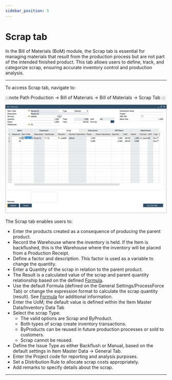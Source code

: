 ```yaml
---
sidebar_position: 5
---
```


# Scrap tab

In the Bill of Materials (BoM) module, the Scrap tab is essential for managing materials that result from the production process but are not part of the intended finished product. This tab allows users to define, track, and categorize scrap, ensuring accurate inventory control and production analysis.

---

To access Scrap tab, navigate to:

:::note Path
    Production → Bill of Materials → Bill of Materials → Scrap Tab
:::

![Scrap Tab](./media/bom-scrap/bill-of-materials-scrap.webp)

The Scrap tab enables users to:

- Enter the products created as a consequence of producing the parent product.
- Record the Warehouse where the inventory is held. If the Item is backflushed, this is the Warehouse where the inventory will be placed from a Production Receipt.
- Define a factor and description. This factor is used as a variable to change the quantity.
- Enter a Quantity of the scrap in relation to the parent product.
- The Result is a calculated value of the scrap and parent quantity relationship based on the defined [Formula](../formula.md).
- Use the default Formula (defined on the General Settings/ProcessForce Tab) or change the expression format to calculate the scrap quantity (result). See [Formula](../formula.md) for additional information.
- Enter the UoM; the default value is defined within the Item Master Data/Inventory Data Tab
- Select the scrap Type:
  - The valid options are Scrap and ByProduct.
  - Both types of scrap create inventory transactions.
  - ByProducts can be reused in future production processes or sold to customers.
  - Scrap cannot be reused.
- Define the Issue Type as either Backflush or Manual, based on the default settings in Item Master Data → General Tab.
- Enter the Project code for reporting and analysis purposes.
- Set a Distribution Rule to allocate scrap costs appropriately.
- Add remarks to specify details about the scrap.

---
